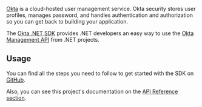 [Okta](https://developer.okta.com) is a cloud-hosted user management service. Okta security stores user profiles, manages password, and handles authentication and authorization so you can get back to building your application.

The [Okta .NET SDK](https://github.com/okta/okta-sdk-dotnet) provides .NET developers an easy way to use the [Okta Management API](https://developer.okta.com/docs/api/getting_started/) from .NET projects.


## Usage

You can find all the steps you need to follow to get started with the SDK on [GitHub](https://github.com/okta/okta-sdk-dotnet).

Also, you can see this project's documentation on the [API Reference section](https://developer.okta.com/okta-sdk-dotnet/latest/api/index.html).


